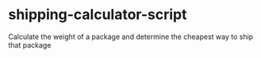 # shipping-calculator-script
Calculate the weight of a package and determine the cheapest way to ship that package

